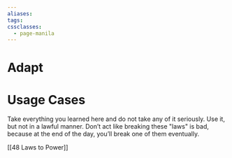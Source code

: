 ```yaml
---
aliases: 
tags: 
cssclasses:
  - page-manila
---
```

# Adapt
# Usage Cases 
Take everything you learned here and do not take any of it seriously. Use it, but not in a lawful manner. Don’t act like breaking these "laws" is bad, because at the end of the day, you’ll break one of them eventually.

[[48 Laws to Power]]
